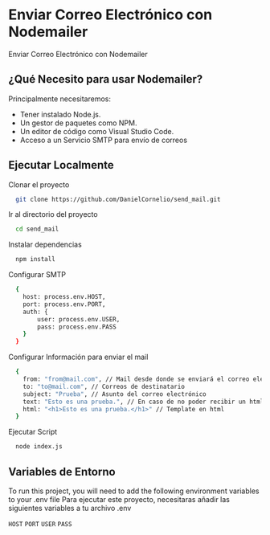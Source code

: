 
# Enviar Correo Electrónico con Nodemailer

Enviar Correo Electrónico con Nodemailer


## ¿Qué Necesito para usar Nodemailer?

Principalmente necesitaremos:

- Tener instalado Node.js.
- Un gestor de paquetes como NPM.
- Un editor de código como Visual Studio Code.
- Acceso a un Servicio SMTP para envío de correos

## Ejecutar Localmente

Clonar el proyecto

```bash
  git clone https://github.com/DanielCornelio/send_mail.git
```

Ir al directorio del proyecto

```bash
  cd send_mail
```

Instalar dependencias

```bash
  npm install
```

Configurar SMTP

```bash
  {
    host: process.env.HOST,
    port: process.env.PORT,
    auth: {
        user: process.env.USER,
        pass: process.env.PASS
    }
  }
```

Configurar Información para enviar el mail

```bash
  {
    from: "from@mail.com", // Mail desde donde se enviará el correo electrónico
    to: "to@mail.com", // Correos de destinatario
    subject: "Prueba", // Asunto del correo electrónico
    text: "Esto es una prueba.", // En caso de no poder recibir un html, entonces esto será lo que llegue como mensaje
    html: "<h1>Esto es una prueba.</h1>" // Template en html
  }
```

Ejecutar Script

```bash
  node index.js
```

## Variables de Entorno

To run this project, you will need to add the following environment variables to your .env file
Para ejecutar este proyecto, necesitaras añadir las siguientes variables a tu archivo .env

`HOST`
`PORT`
`USER`
`PASS`

